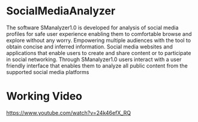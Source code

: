 # SocialMediaAnalyzer

The software SManalyzer1.0 is developed for analysis of social media profiles for safe user experience enabling them to comfortable browse and explore without any worry. Empowering multiple audiences with the tool to obtain concise and inferred information. Social media websites and applications that enable users to create and share content or to participate in social networking. Through SManalyzer1.0 users interact with a user friendly interface that enables them to analyze all public content from the supported social media platforms

# Working Video
https://www.youtube.com/watch?v=24k46efX_RQ

